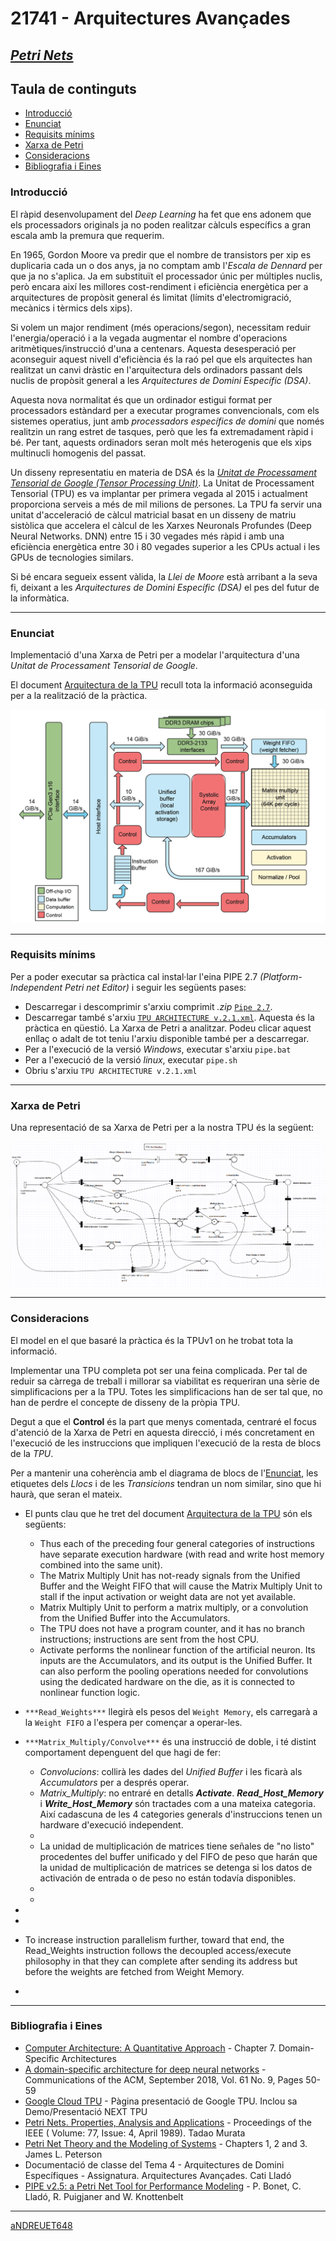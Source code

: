 # 21741 - Arquitectures Avançades

## [***Petri Nets***](https://github.com/aNDREUET648/aa.aa_PetriNets)


## Taula de continguts
- [Introducció](#introducció)
- [Enunciat](#enunciat)
- [Requisits mínims](#requisits-mínims)
- [Xarxa de Petri](#xarxa-de-petri)
- [Consideracions](#consideracions)
- [Bibliografia i Eines](#bibliografia-i-eines)

### Introducció

   El ràpid desenvolupament del *Deep Learning* ha fet que ens adonem que els processadors originals ja no poden realitzar càlculs específics a gran escala amb la premura que requerim.

   En 1965, Gordon Moore va predir que el nombre de transistors per xip es duplicaria cada un o dos anys, ja no comptam amb l'*Escala de Dennard* per que ja no s'aplica. Ja em substituït el processador únic per múltiples nuclis, però encara així les millores cost-rendiment i eficiència energètica per a arquitectures de propòsit general és limitat (límits d'electromigració, mecànics i tèrmics dels xips). 

   Si volem un major rendiment (més operacions/segon), necessitam reduir l'energia/operació i a la vegada augmentar el nombre d'operacions aritmètiques/instrucció d'una a centenars. Aquesta desesperació per aconseguir aquest nivell d'eficiència és la raó pel que els arquitectes han realitzat un canvi dràstic en l'arquitectura dels ordinadors passant dels nuclis de propòsit general a les *Arquitectures de Domini Específic (DSA)*.
   
   Aquesta nova normalitat és que un ordinador estigui format per processadors estàndard per a executar programes convencionals, com els sistemes operatius, junt amb *processadors específics de domini* que només realitzin un rang estret de tasques, però que les fa extremadament ràpid i bé. Per tant, aquests ordinadors seran molt més heterogenis que els xips multinucli homogenis del passat.
   
   Un disseny representatiu en materia de DSA és la *[Unitat de Processament Tensorial de Google (Tensor Processing Unit)](https://en.wikipedia.org/wiki/Tensor_Processing_Unit)*. La Unitat de Processament Tensorial (TPU) es va implantar per primera vegada al 2015 i actualment proporciona serveis a més de mil milions de persones. La TPU fa servir una unitat d'acceleració de càlcul matricial basat en un disseny de matriu sistòlica que accelera el càlcul de les Xarxes Neuronals Profundes (Deep Neural Networks. DNN) entre 15 i 30 vegades més ràpid i amb una eficiència energètica entre 30 i 80 vegades superior a les CPUs actual i les GPUs de tecnologies similars.

   Si bé encara segueix essent vàlida, la *Llei de Moore* està arribant a la seva fi, deixant a les *Arquitectures de Domini Específic (DSA)* el pes del futur de la informàtica.
      

---

### Enunciat

Implementació d'una Xarxa de Petri per a modelar l'arquitectura d'una *Unitat de Processament Tensorial de Google*.

El document [Arquitectura de la TPU](./DSA-TPU_architecture.pdf) recull tota la informació aconseguida per a la realització de la pràctica. 

![Diagrama de Blocs](./tpu_block_diagram.png?raw=true "Diagrama de Blocs de la TPU")

---
### Requisits mínims

Per a poder executar sa pràctica cal instal·lar l'eina PIPE 2.7 *(Platform-Independent Petri net Editor)* i seguir les següents pases:
  - Descarregar i descomprimir s'arxiu comprimit *.zip* [```Pipe 2.7```](./pipe2.7/pipe2.7%5B20131028%5D.zip).  
  - Descarregar també s'arxiu [```TPU ARCHITECTURE v.2.1.xml```](./TPU%20ARCHITECTURE%20v.2.1.xml). Aquesta és la pràctica en qüestió. La Xarxa de Petri a analitzar. Podeu clicar aquest enllaç o adalt de tot teniu l'arxiu disponible també per a descarregar.
  - Per a l'execució de la versió *Windows*, executar s'arxiu ```pipe.bat```
  - Per a l'execució de la versió *linux*, executar ```pipe.sh```
  - Obriu s'arxiu ```TPU ARCHITECTURE v.2.1.xml```

---
### Xarxa de Petri

Una representació de sa Xarxa de Petri per a la nostra TPU és la següent:

![Xarxa de Petri](./tpu_petri_net_v2.1.PNG?raw=true "Xarxa de Petri de la TPU")

---

### Consideracions


El model en el que basaré la pràctica és la TPUv1 on he trobat tota la informació.

Implementar una TPU completa pot ser una feina complicada. Per tal de reduir sa càrrega de treball i millorar sa viabilitat es requeriran una sèrie de simplificacions per a la TPU. Totes les simplificacions han de ser tal que, no han de perdre el concepte de disseny de la pròpia TPU.

Degut a que el **Control** és la part que menys comentada, centraré el focus d'atenció de la Xarxa de Petri en aquesta direcció, i més concretament en l'execució de les instruccions que impliquen l'execució de la resta de blocs de la *TPU*.

Per a mantenir una coherència amb el diagrama de blocs de l'[Enunciat](#enunciat), les etiquetes dels *Llocs* i de les *Transicions* tendran un nom similar, sino que hi haurà, que seran el mateix.

   - El punts clau que he tret del document [Arquitectura de la TPU](./DSA-TPU_architecture.pdf) són els següents:
      - Thus each of the preceding four general categories of instructions have separate execution hardware (with read and write host memory combined into the same unit).
      - The Matrix Multiply Unit has not-ready signals from the Unified Buffer and the Weight FIFO that will cause the Matrix Multiply Unit to stall if the input activation or weight data are not yet available.
      - Matrix Multiply Unit to perform a matrix multiply, or a convolution from the Unified Buffer into the Accumulators.
      - The TPU does not have a program counter, and it has no branch instructions; instructions are sent from the host CPU.
      - Activate performs the nonlinear function of the artificial neuron. Its inputs are the Accumulators, and its output is the Unified Buffer. It can also perform the pooling operations needed for convolutions using the dedicated hardware on the die, as it is connected to nonlinear function logic.

   - ```***Read_Weights***``` llegirà els pesos del ```Weight Memory```, els carregarà a la ```Weight FIFO``` a l'espera per començar a operar-les.
   - ```***Matrix_Multiply/Convolve***``` és una instrucció de doble, i té distint comportament depenguent del que hagi de fer:
      - *Convolucions*: collirà les dades del *Unified Buffer* i les ficarà als *Accumulators* per a després operar. 
      - *Matrix_Multiply*: no entraré en detalls  ***Activate***. ***Read_Host_Memory*** i ***Write_Host_Memory*** són tractades com a una mateixa categoria. Així cadascuna de les 4 categories generals d'instruccions tenen un hardware d'execució independent.
      - 
      - La unidad de multiplicación de matrices tiene señales de "no listo" procedentes del buffer unificado y del FIFO de peso que harán que la unidad de multiplicación de matrices se detenga si los datos de activación de entrada o de peso no están todavía disponibles.
      - 
      - 
  - 
  - 
  - To increase instruction parallelism further, toward that end, the Read_Weights instruction follows the decoupled access/execute philosophy in that they can complete after sending its address but before the weights are fetched from Weight Memory.
  - 

---

### Bibliografia i Eines

  - [Computer Architecture: A Quantitative Approach](https://www.elsevier.com/books/computer-architecture/hennessy/978-0-12-811905-1) - Chapter 7. Domain-Specific Architectures
  - [A domain-specific architecture for deep neural networks](https://dl.acm.org/doi/pdf/10.1145/3154484) - Communications of the ACM, September 2018, Vol. 61 No. 9, Pages 50-59
  - [Google Cloud TPU](https://cloud.google.com/tpu) - Pàgina presentació de Google TPU. Inclou sa Demo/Presentació NEXT TPU
  - [Petri Nets. Properties, Analysis and Applications](./Murata%20-%20Petri%20Nets%20-%20Properties%2C%20Analysis%20and%20Applications.pdf) - Proceedings of the IEEE ( Volume: 77, Issue: 4, April 1989). Tadao Murata
  - [Petri Net Theory and the Modeling of Systems](https://www.amazon.es/Petri-Net-Theory-Modeling-Systems/dp/1080591176) - Chapters 1, 2 and 3. James L. Peterson
  - Documentació de classe del Tema 4 - Arquitectures de Domini Específiques - Assignatura. Arquitectures Avançades. Cati Lladó
  - [PIPE v2.5: a Petri Net Tool for Performance Modeling](https://www.doc.ic.ac.uk/~wjk/publications/bonet-llado-knottenbelt-puijaner-clei-2007.pdf) - P. Bonet, C. Lladó, R. Puigjaner and W. Knottenbelt


---
[aNDREUET648](https://github.com/aNDREUET648)
